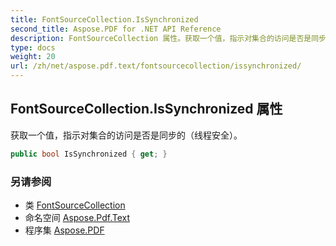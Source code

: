 ```yaml
---
title: FontSourceCollection.IsSynchronized
second_title: Aspose.PDF for .NET API Reference
description: FontSourceCollection 属性。获取一个值，指示对集合的访问是否是同步的（线程安全）。
type: docs
weight: 20
url: /zh/net/aspose.pdf.text/fontsourcecollection/issynchronized/
---
```

## FontSourceCollection.IsSynchronized 属性

获取一个值，指示对集合的访问是否是同步的（线程安全）。

```csharp
public bool IsSynchronized { get; }
```

### 另请参阅

* 类 [FontSourceCollection](../)
* 命名空间 [Aspose.Pdf.Text](../../../aspose.pdf.text/)
* 程序集 [Aspose.PDF](../../../)
